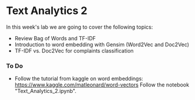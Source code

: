 # Text Analytics 2

In this week's lab we are going to cover the following topics:
- Review Bag of Words and TF-IDF
- Introduction to word embedding with Gensim (Word2Vec and Doc2Vec)
- TF-IDF vs. Doc2Vec for complaints classification

### To Do
- Follow the tutorial from kaggle on word embeddings: https://www.kaggle.com/matleonard/word-vectors
Follow the notebook "Text_Analytics_2.ipynb".
